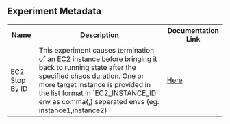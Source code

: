 ## Experiment Metadata

<table>
<tr>
<th> Name </th>
<th> Description </th>
<th> Documentation Link </th>
</tr>
<tr>
 <td> EC2 Stop By ID </td>
 <td> This experiment causes termination of an EC2 instance before bringing it back to running state after the specified chaos duration. One or more target instance is provided in the list format in `EC2_INSTANCE_ID` env as comma(,) seperated envs (eg: instance1,instance2)</td>
 <td>  <a href="https://docs.litmuschaos.io/docs/ec2-terminate-by-id/"> Here </a> </td>
 </tr>
 </table>
